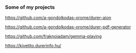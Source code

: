 ### Some of my projects
https://github.com/a-gondolkodas-orome/durer-aion

https://github.com/a-gondolkodas-orome/durer-pdf-generator

https://github.com/fraknoiadam/gemma-playing

https://kivetito.durerinfo.hu/
